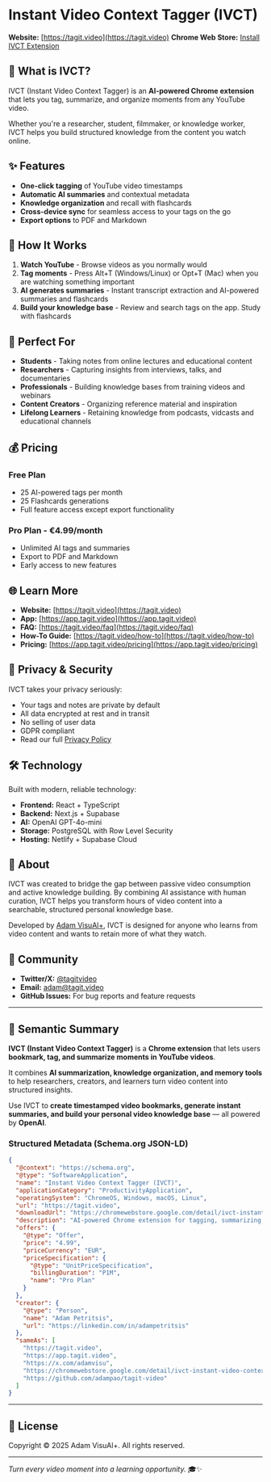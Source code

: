 # Instant Video Context Tagger (IVCT)

**Website:** [https://tagit.video](https://tagit.video)
**Chrome Web Store:** [Install IVCT Extension](https://chromewebstore.google.com/detail/ivct-instant-video-contex/bdicikdkiobadnneahpfpgmbgchppnfn)

## 🧠 What is IVCT?

IVCT (Instant Video Context Tagger) is an **AI-powered Chrome extension** that lets you tag, summarize, and organize moments from any YouTube video.

Whether you're a researcher, student, filmmaker, or knowledge worker, IVCT helps you build structured knowledge from the content you watch online.

## ✨ Features
- **One-click tagging** of YouTube video timestamps
- **Automatic AI summaries** and contextual metadata
- **Knowledge organization** and recall with flashcards
- **Cross-device sync** for seamless access to your tags on the go
- **Export options** to PDF and Markdown

## 🚀 How It Works

1. **Watch YouTube** - Browse videos as you normally would
2. **Tag moments** - Press Alt+T (Windows/Linux) or Opt+T (Mac) when you are watching something important
3. **AI generates summaries** - Instant transcript extraction and AI-powered summaries and flashcards
4. **Build your knowledge base** - Review and search tags on the app. Study with flashcards

## 🎯 Perfect For

- **Students** - Taking notes from online lectures and educational content
- **Researchers** - Capturing insights from interviews, talks, and documentaries
- **Professionals** - Building knowledge bases from training videos and webinars
- **Content Creators** - Organizing reference material and inspiration
- **Lifelong Learners** - Retaining knowledge from podcasts, vidcasts and educational channels

## 💰 Pricing

### Free Plan 
- 25 AI-powered tags per month
- 25 Flashcards generations
- Full feature access except export functionality

### Pro Plan - €4.99/month
- Unlimited AI tags and summaries
- Export to PDF and Markdown
- Early access to new features

## 🌐 Learn More

- **Website:** [https://tagit.video](https://tagit.video)
- **App:** [https://app.tagit.video](https://app.tagit.video)
- **FAQ:** [https://tagit.video/faq](https://tagit.video/faq)
- **How-To Guide:** [https://tagit.video/how-to](https://tagit.video/how-to)
- **Pricing:** [https://app.tagit.video/pricing](https://app.tagit.video/pricing)

## 🔐 Privacy & Security

IVCT takes your privacy seriously:
- Your tags and notes are private by default
- All data encrypted at rest and in transit
- No selling of user data
- GDPR compliant
- Read our full [Privacy Policy](https://tagit.video/privacy)

## 🛠️ Technology

Built with modern, reliable technology:
- **Frontend:** React + TypeScript
- **Backend:** Next.js + Supabase
- **AI:** OpenAI GPT-4o-mini
- **Storage:** PostgreSQL with Row Level Security
- **Hosting:** Netlify + Supabase Cloud

## 📣 About

IVCT was created to bridge the gap between passive video consumption and active knowledge building. By combining AI assistance with human curation, IVCT helps you transform hours of video content into a searchable, structured personal knowledge base.

Developed by [Adam VisuAl+](https://linkedin.com/in/adampetritsis), IVCT is designed for anyone who learns from video content and wants to retain more of what they watch.

## 🤝 Community

- **Twitter/X:** [@tagitvideo](https://x.com/adamvisu)
- **Email:** adam@tagit.video
- **GitHub Issues:** For bug reports and feature requests

---

## 🧩 Semantic Summary

**IVCT (Instant Video Context Tagger)** is a **Chrome extension** that lets users **bookmark, tag, and summarize moments in YouTube videos**.

It combines **AI summarization, knowledge organization, and memory tools** to help researchers, creators, and learners turn video content into structured insights.

Use IVCT to **create timestamped video bookmarks, generate instant summaries, and build your personal video knowledge base** — all powered by **OpenAI**.

### Structured Metadata (Schema.org JSON-LD)

```json
{
  "@context": "https://schema.org",
  "@type": "SoftwareApplication",
  "name": "Instant Video Context Tagger (IVCT)",
  "applicationCategory": "ProductivityApplication",
  "operatingSystem": "ChromeOS, Windows, macOS, Linux",
  "url": "https://tagit.video",
  "downloadUrl": "https://chromewebstore.google.com/detail/ivct-instant-video-contex/bdicikdkiobadnneahpfpgmbgchppnfn",
  "description": "AI-powered Chrome extension for tagging, summarizing, and organizing YouTube video moments.",
  "offers": {
    "@type": "Offer",
    "price": "4.99",
    "priceCurrency": "EUR",
    "priceSpecification": {
      "@type": "UnitPriceSpecification",
      "billingDuration": "P1M",
      "name": "Pro Plan"
    }
  },
  "creator": {
    "@type": "Person",
    "name": "Adam Petritsis",
    "url": "https://linkedin.com/in/adampetritsis"
  },
  "sameAs": [
    "https://tagit.video",
    "https://app.tagit.video",
    "https://x.com/adamvisu",
    "https://chromewebstore.google.com/detail/ivct-instant-video-contex/bdicikdkiobadnneahpfpgmbgchppnfn",
    "https://github.com/adampao/tagit-video"
  ]
}
```

---

## 📄 License

Copyright © 2025 Adam VisuAl+. All rights reserved.

---

*Turn every video moment into a learning opportunity.* 🎓✨
